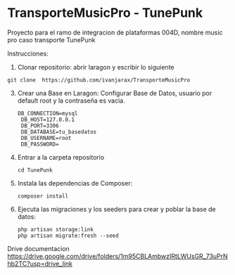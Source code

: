 # TransporteMusicPro - TunePunk
Proyecto para el ramo de integracion de plataformas 004D, nombre music pro caso transporte
TunePunk

Instrucciones:
1. Clonar repositorio: abrir laragon y escribir lo siguiente
  ```   
  git clone  https://github.com/ivanjarax/TransporteMusicPro 
  ```
3. Crear una Base en Laragon:
   Configurar Base de Datos, usuario por default root y la contraseña es vacia.
   ```
   DB_CONNECTION=mysql
    DB_HOST=127.0.0.1
    DB_PORT=3306
    DB_DATABASE=tu_basedatos
    DB_USERNAME=root
    DB_PASSWORD=
    ```
4. Entrar a la carpeta repositorio<br>
   ```
   cd TunePunk
   ```
5. Instala las dependencias de Composer:<br>
   ```
   composer install
   ```
7. Ejecuta las migraciones y los seeders para crear y poblar la base de datos:<br>
    ```
    php artisan storage:link
    php artisan migrate:fresh --seed
    ```
Drive documentacion https://drive.google.com/drive/folders/1m95CBLAmbwzIRtLWUsGR_73uPrNhb2TC?usp=drive_link
